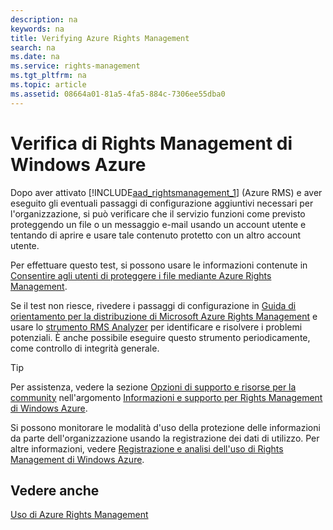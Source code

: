 ```yaml
---
description: na
keywords: na
title: Verifying Azure Rights Management
search: na
ms.date: na
ms.service: rights-management
ms.tgt_pltfrm: na
ms.topic: article
ms.assetid: 08664a01-81a5-4fa5-884c-7306ee55dba0
---
```

# Verifica di Rights Management di Windows Azure
Dopo aver attivato [!INCLUDE[aad_rightsmanagement_1](../Token/aad_rightsmanagement_1_md.md)] (Azure RMS) e aver eseguito gli eventuali passaggi di configurazione aggiuntivi necessari per l'organizzazione, si può verificare che il servizio funzioni come previsto proteggendo un file o un messaggio e-mail usando un account utente e tentando di aprire e usare tale contenuto protetto con un altro account utente.

Per effettuare questo test, si possono usare le informazioni contenute in [Consentire agli utenti di proteggere i file mediante Azure Rights Management](../Topic/Helping_Users_to_Protect_Files_by_Using_Azure_Rights_Management.md).

Se il test non riesce, rivedere i passaggi di configurazione in [Guida di orientamento per la distribuzione di Microsoft Azure Rights Management](../Topic/Azure_Rights_Management_Deployment_Roadmap.md) e usare lo [strumento RMS Analyzer](http://www.microsoft.com/en-us/download/details.aspx?id=46437) per identificare e risolvere i problemi potenziali. È anche possibile eseguire questo strumento periodicamente, come controllo di integrità generale.

> [!TIP]
> Per assistenza, vedere la sezione [Opzioni di supporto e risorse per la community](../Topic/Information_and_Support_for_Azure_Rights_Management.md#BKMK_SupportOptions) nell'argomento [Informazioni e supporto per Rights Management di Windows Azure](../Topic/Information_and_Support_for_Azure_Rights_Management.md).

Si possono monitorare le modalità d'uso della protezione delle informazioni da parte dell'organizzazione usando la registrazione dei dati di utilizzo. Per altre informazioni, vedere [Registrazione e analisi dell'uso di Rights Management di Windows Azure](../Topic/Logging_and_Analyzing_Azure_Rights_Management_Usage.md).

## Vedere anche
[Uso di Azure Rights Management](../Topic/Using_Azure_Rights_Management.md)


